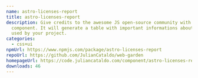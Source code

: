 ```yaml
---
name: astro-licenses-report
title: astro-licenses-report
description: Give credits to the awesome JS open-source community with this
  component. It will generate a table with important informations about packages
  used by your project.
categories:
  - css+ui
npmUrl: https://www.npmjs.com/package/astro-licenses-report
repoUrl: https://github.com/JulianCataldo/web-garden
homepageUrl: https://code.juliancataldo.com/component/astro-licenses-report
downloads: 46
---
```

